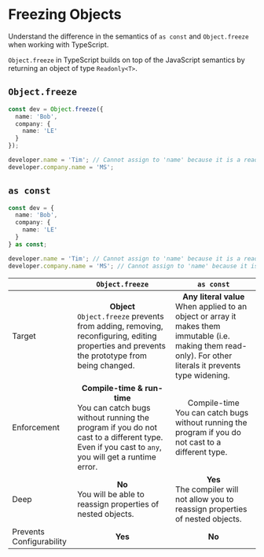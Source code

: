 # Freezing Objects

Understand the difference in the semantics of `as const` and `Object.freeze` when working with TypeScript.

`Object.freeze` in TypeScript builds on top of the JavaScript semantics by returning an object of type `Readonly<T>`.

## `Object.freeze`

```typescript
const dev = Object.freeze({
  name: 'Bob',
  company: {
    name: 'LE'
  }
});

developer.name = 'Tim'; // Cannot assign to 'name' because it is a read-only property.ts
developer.company.name = 'MS';
```

## `as const`

```typescript
const dev = {
  name: 'Bob',
  company: {
    name: 'LE'
  }
} as const;

developer.name = 'Tim'; // Cannot assign to 'name' because it is a read-only property.ts
developer.company.name = 'MS'; // Cannot assign to 'name' because it is a read-only property.ts
```

|        | `Object.freeze` | `as const`            |
|--------|-----------------|-----------------------|
| Target | <center>**Object**</center> `Object.freeze` prevents from adding, removing, reconfiguring, editing properties and prevents the prototype from being changed. | <center>**Any literal value**</center> When applied to an object or array it makes them immutable (i.e. making them read-only). For other literals it prevents type widening. |
| Enforcement | <center>**Compile-time & run-time**</center> You can catch bugs without running the program if you do not cast to a different type. Even if you cast to `any`, you will get a runtime error. | <center>Compile-time</center> You can catch bugs without running the program if you do not cast to a different type. |
| Deep | <center>**No**</center> You will be able to reassign properties of nested objects. | <center>**Yes**</center> The compiler will not allow you to reassign properties of nested objects. |
| Prevents Configurability | <center>**Yes**</center> | <center>**No**</center> |
